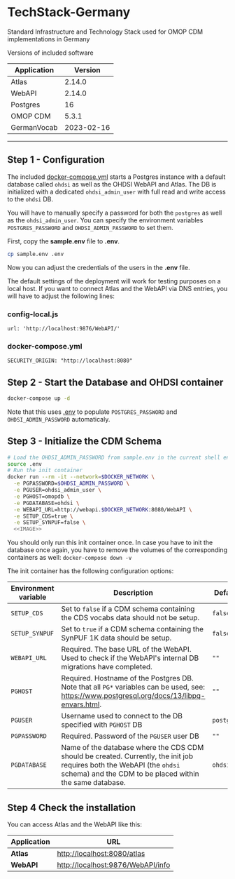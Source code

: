 # TechStack-Germany
Standard Infrastructure and Technology Stack used for OMOP CDM implementations in Germany

Versions of included software

| Application | Version    |
|-------------|------------|
| Atlas       | 2.14.0     |
| WebAPI      | 2.14.0     |
| Postgres    | 16         |
| OMOP CDM    | 5.3.1      |
| GermanVocab | 2023-02-16 |
---

## Step 1 - Configuration

The included [docker-compose.yml](docker-compose.yml) starts a Postgres instance with a default database called `ohdsi` as well as the OHDSI WebAPI and Atlas. The DB is initialized with a dedicated `ohdsi_admin_user` with full read and write access to the `ohdsi` DB.

You will have to manually specify a password for both the `postgres` as well as the `ohdsi_admin_user`. You can specify the environment variables `POSTGRES_PASSWORD` and `OHDSI_ADMIN_PASSWORD` to set them.

First, copy the **sample.env** file to **.env**.

```sh
cp sample.env .env
```

Now you can adjust the credentials of the users in the **.env** file.

The default settings of the deployment will work for testing purposes on a local host. If you want to connect Atlas and the WebAPI via DNS entries, you will have to adjust the following lines:

### config-local.js

`url: 'http://localhost:9876/WebAPI/'`

### docker-compose.yml

`SECURITY_ORIGIN: "http://localhost:8080"`

## Step 2 - Start the Database and OHDSI container

```sh
docker-compose up -d
```

Note that this uses [.env](.env) to populate `POSTGRES_PASSWORD` and `OHDSI_ADMIN_PASSWORD` automaticaly.

## Step 3 - Initialize the CDM Schema

```sh
# Load the OHDSI_ADMIN_PASSWORD from sample.env in the current shell environment
source .env
# Run the init container
docker run --rm -it --network=$DOCKER_NETWORK \
  -e PGPASSWORD=$OHDSI_ADMIN_PASSWORD \
  -e PGUSER=ohdsi_admin_user \
  -e PGHOST=omopdb \
  -e PGDATABASE=ohdsi \
  -e WEBAPI_URL=http://webapi.$DOCKER_NETWORK:8080/WebAPI \
  -e SETUP_CDS=true \
  -e SETUP_SYNPUF=false \
  <<IMAGE>>
```

You should only run this init container once. In case you have to init the database once again, you have to remove the volumes of the corresponding containers as well: `docker-compose down -v`

The init container has the following configuration options:

| Environment variable | Description                                                                                                                                                                         | Default    |
|----------------------|-------------------------------------------------------------------------------------------------------------------------------------------------------------------------------------| ---------- |
| `SETUP_CDS`          | Set to `false` if a CDM schema containing the CDS vocabs data should not be setup.                                                                                                  | `false`    |
| `SETUP_SYNPUF`       | Set to `true` if a CDM schema containing the SynPUF 1K data should be setup.                                                                                                        | `false`    |
| `WEBAPI_URL`         | Required. The base URL of the WebAPI. Used to check if the WebAPI's internal DB migrations have completed.                                                                          | `""`       |
| `PGHOST`             | Required. Hostname of the Postgres DB. Note that all `PG*` variables can be used, see: <https://www.postgresql.org/docs/13/libpq-envars.html>.                                      | `""`       |
| `PGUSER`             | Username used to connect to the DB specified with `PGHOST` DB                                                                                                                       | `postgres` |
| `PGPASSWORD`         | Required. Password of the `PGUSER` user DB                                                                                                                                          | `""`       |
| `PGDATABASE`         | Name of the database where the CDS CDM should be created. Currently, the init job requires both the WebAPI (the `ohdsi` schema) and the CDM to be placed within the same database.  | `ohdsi`    |

## Step 4 Check the installation

You can access Atlas and the WebAPI like this:

| Application | URL                                 |
| ----------- |-------------------------------------|
| **Atlas**   | <http://localhost:8080/atlas>       |
| **WebAPI**  | <http://localhost:9876/WebAPI/info> |
